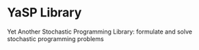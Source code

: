 # YaSP Library
Yet Another Stochastic Programming Library: formulate and solve stochastic programming problems
